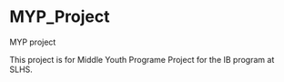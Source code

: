 # MYP_Project
MYP project

This project is for Middle Youth Programe Project for the IB program at SLHS.
